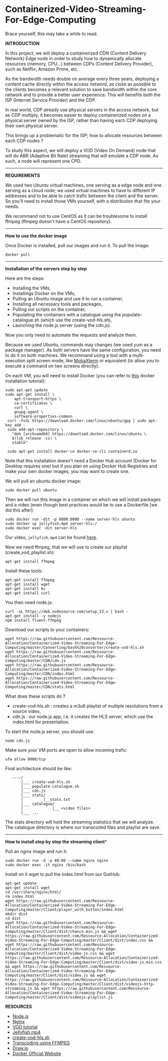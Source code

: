 # Containerized-Video-Streaming-For-Edge-Computing

Brace yourself, this may take a while to read.

**INTRODUCTION**

In this project, we will deploy a containerized CDN (Content Delivery Network) Edge node in order to study how to dynamically allocate resources (memory, CPU...) between CDPs (Content Delivery Provider), such as Netflix, Amazon Prime, etc.

As the bandwidth needs double on average every three years, deploying a content cache directly within the access netword, as close as possible to the clients becomes a relevant solution to save bandwidth within the core network and to provide a better user experience. This will benefits both the ISP (Internet Service Provider) and the CDP.

In real world, CDP already use physical servers in the access network, but as CDP multiply, it becomes easier to deploy containerized nodes on a physical server owned by the ISP, rather than having each CDP deploying their own physical server. 

This brings up a problematic for the ISP; how to allocate resources between each CDP nodes ?

To study this aspect, we will deploy a VOD (Video On Demand) node that will do ABR (Adaptive Bit Rate) streaming that will emulate a CDP node. As such, a node will represent one CPD.

------------------------------------------------------------------------------------------------------------------------------
**REQUIREMENTS**

We used two Ubuntu virtual machines, one serving as a edge node and one serving as a cloud node; we used virtual machines to have to different IP addresses and to be able to catch trafic between the client and the server. So you'll need to install those VMs yourself, with a distribution that fits your needs.

We recommand not to use CentOS as it can be troublesome to install ffmpeg (ffmpeg doesn't have a CentOS repository).

------------------------------------------------------------------------------------------------------------------------------
**How to use the docker image**

Once Docker is installed, pull our images and run it.
To pull the image:
```
docker pull 
```
-------------------------------------------------------------------------------------------------------------------------------
**Installation of the servers step by step**

Here are the steps:
- Installing the VMs,
- Installings Docker on the VMs,
- Pulling an Ubuntu image and use it to run a container,
- Installing all necessary tools and packages,
- Pulling our scripts on the container,
- Populating the containers with a catalogue using the populate-catalogue.sh (which use the create-vod-hls.sh),
- Launching the node.js server (using the cdn.js).

Now you only need to automate the requests and analyze them.

Because we used Ubuntu, commands may changes (we used yum as a package manager). As both servers have the same configuration, you need to do it on both machines. We recommand using a tool with a multi-execution split screen mode, like [MobaXterm](https://www.google.com/url?sa=t&rct=j&q=&esrc=s&source=web&cd=1&cad=rja&uact=8&ved=2ahUKEwiykv6Sh4HnAhVFxIUKHV3aBtAQFjAAegQICBAC&url=https%3A%2F%2Fmobaxterm.mobatek.net%2F&usg=AOvVaw2p74aXHoSZjuU9aYznA2Af) or equivalent (to allow you to execute a command on two screens directly).

On each VM, you will need to install Docker (you can refer to [this](https://docs.docker.com/install/linux/docker-ce/ubuntu/) docker installation tutorial):
```
sudo apt-get update
sudo apt-get install \
    apt-transport-https \
    ca-certificates \
    curl \
    gnupg-agent \
    software-properties-common
 curl -fsSL https://download.docker.com/linux/ubuntu/gpg | sudo apt-key add -
 sudo add-apt-repository \
   "deb [arch=amd64] https://download.docker.com/linux/ubuntu \
   $(lsb_release -cs) \
   stable"
    
 sudo apt-get install docker-ce docker-ce-cli containerd.io
 ```
Note that this installation doesn't need a Docker Hub account (Docker for Desktop requires one) but if you plan on using Docker Hub Registries and make your own docker images, you may want to create one.

We will pull an ubuntu docker image:
```
sudo docker pull ubuntu
```
Then we will run this image in a container on which we will install packages and a video (even though best practices would be to use a Dockerfile \[we did this after\]:
```
sudo docker run -dit -p 8000:8000 --name server-hls ubuntu
sudo docker cp jellyfish.mp4 server-hls:/
sudo docker exec -dit server-hls
```
Our video, ```jellyfish.mp4``` can be found [here](http://www.jell.yfish.us/).

Now we need ffmpeg, that we will use to create our playlist (create_vod_playlist.sh):
```
apt-get install ffmpeg
```
Install these tools:
```
apt-get install ffmpeg
apt-get install wget
apt-get install bc
apt-get install curl
```

You then need node.js:
```
curl -sL https://deb.nodesource.com/setup_13.x | bash -
apt-get install -y nodejs
npm install fluent-ffmpeg
```

Download our scripts to your containers:
```
wget https://raw.githubusercontent.com/Ressource-Allocation/Containerized-Video-Streaming-For-Edge-Computing/master/Converting/bash%20converter/create-vod-hls.sh
wget https://raw.githubusercontent.com/Ressource-Allocation/Containerized-Video-Streaming-For-Edge-Computing/master/CDN/cdn.js
wget https://raw.githubusercontent.com/Ressource-Allocation/Containerized-Video-Streaming-For-Edge-Computing/master/CDN/index.html
wget https://raw.githubusercontent.com/Ressource-Allocation/Containerized-Video-Streaming-For-Edge-Computing/master/CDN/stats.html
```
What does these scripts do ?
- create-vod-hls.sh : creates a m3u8 playlist of multiple resolutions from a source video, 
- cdn.js : our node.js app, i.e. it creates the HLS server, which use the index.html for presentation.


To start the node.js server, you should use:
```
node cdn.js
```

Make sure your VM ports are open to allow incoming trafic:
```
ufw allow 8000/tcp
```

Final architecture should be like:
```
   ----/
       |___ create-vod-hls.sh
       |___ populate-catalogue.sh
       |___ cdn.js
       |___ stats/
       |         |__stats.txt
       |___ catalogue/
       |             |__ <video files>
       |___ ...
```
The stats directory will hold the streaming statistics that we will analyze.
The catalogue directory is where our transcoded files and playlist are save.

--------------------------------------------------------------------------------------------------------------------------------
**How to install step by step the streaming client***

Pull an nginx image and run it:
```
sudo docker run -d -p 80:80 --name nginx nginx
sudo docker exec -it nginx /bin/bash
```
Install on it wget to pull the index.html from our GutHub:
```
apt-get update
apt-get install wget
cd /usr/share/nginx/html/
rm index.html
wget https://raw.githubusercontent.com/Ressource-Allocation/Containerized-Video-Streaming-For-Edge-Computing/master/Client/player_with_button/index.html
mkdir dist
cd dist
wget https://raw.githubusercontent.com/Ressource-Allocation/Containerized-Video-Streaming-For-Edge-Computing/master/Client/dist/chance.min.js && wget https://raw.githubusercontent.com/Ressource-Allocation/Containerized-Video-Streaming-For-Edge-Computing/master/Client/dist/index.css && wget https://raw.githubusercontent.com/Ressource-Allocation/Containerized-Video-Streaming-For-Edge-Computing/master/Client/dist/video-js.css && wget https://raw.githubusercontent.com/Ressource-Allocation/Containerized-Video-Streaming-For-Edge-Computing/master/Client/dist/video-js.min.css && wget https://raw.githubusercontent.com/Ressource-Allocation/Containerized-Video-Streaming-For-Edge-Computing/master/Client/dist/video.js && wget https://raw.githubusercontent.com/Ressource-Allocation/Containerized-Video-Streaming-For-Edge-Computing/master/Client/dist/videojs-http-streaming.js && wget https://raw.githubusercontent.com/Ressource-Allocation/Containerized-Video-Streaming-For-Edge-Computing/master/Client/dist/videojs-playlist.js

```


**RESOURCES**

- [Node.js](https://nodejs.org/en/about/)
- [Nginx](https://www.nginx.com/)
- [VOD tutorial](https://selimatmaca.com/index.php/live-streaming?fbclid=IwAR0KnwW_2ctxplcA-JTfVU6rBrngZdmpCHoiYpAQses_os5REMfp_0Oy_0E)
- [Jellyfish.mp4](http://www.jell.yfish.us/)
- [create-vod-hls.sh](https://gist.github.com/mrbar42/ae111731906f958b396f30906004b3fa)
- [Transcoding using FFMPEG](http://docs.peer5.com/guides/production-ready-hls-vod/)
- [Draw.io](https://www.draw.io/)
- [Docker Official Website](https://www.docker.com/)

